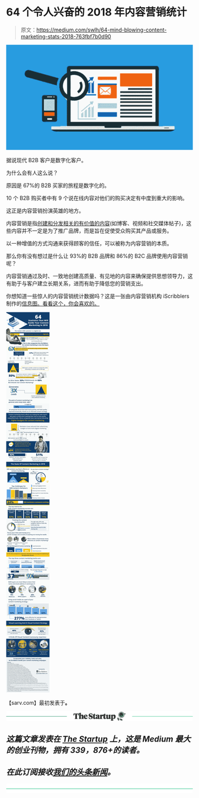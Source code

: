 # 64 个令人兴奋的 2018 年内容营销统计

> 原文：<https://medium.com/swlh/64-mind-blowing-content-marketing-stats-2018-763fbf7b0d90>

![](img/d9b03bac3a2d508f3dc6d2d76f6d1027.png)

据说现代 B2B 客户是数字化客户。

为什么会有人这么说？

原因是 67%的 B2B 买家的旅程是数字化的。

10 个 B2B 购买者中有 9 个说在线内容对他们的购买决定有中度到重大的影响。

这正是内容营销扮演英雄的地方。

内容营销是指[创建和分发相关的有价值的内容](https://sarv.com/resource/post/how-being-different-pays-in-content-marketing)(如博客、视频和社交媒体帖子)，这些内容并不一定是为了推广品牌，而是旨在促使受众购买其产品或服务。

以一种增值的方式沟通来获得顾客的信任，可以被称为内容营销的本质。

那么你有没有想过是什么让 93%的 B2B 品牌和 86%的 B2C 品牌使用内容营销呢？

内容营销通过及时、一致地创建高质量、有见地的内容来确保提供思想领导力，这有助于与客户建立长期关系，进而有助于降低您的营销支出。

你想知道一些惊人的内容营销统计数据吗？这是一张由内容营销机构 iScribblers 制作的[信息图。看看这个，你会喜欢的。](http://www.iscribblers.com/infographics/64-statistics-that-will-guide-your-content-marketing-in-2018/)

![](img/b0bcfbf1d1ea03df1b3a39227251c7e6.png)

【sarv.com】最初发表于[](https://sarv.com/resource/post/64-content-marketing-statistics-2018)**。**

*[![](img/308a8d84fb9b2fab43d66c117fcc4bb4.png)](https://medium.com/swlh)*

## *这篇文章发表在 [The Startup](https://medium.com/swlh) 上，这是 Medium 最大的创业刊物，拥有 339，876+的读者。*

## *在此订阅接收[我们的头条新闻](http://growthsupply.com/the-startup-newsletter/)。*

*[![](img/b0164736ea17a63403e660de5dedf91a.png)](https://medium.com/swlh)*